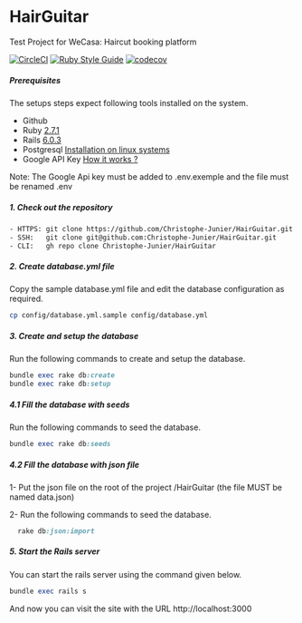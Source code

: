 
# HairGuitar

Test Project for WeCasa: Haircut booking platform

[![CircleCI](https://circleci.com/gh/Christophe-Junier/HairGuitar.svg?style=svg&circle-token=213527000e0c50498dd637b0ea77f7c7e586bacc)](https://circleci.com/gh/Christophe-Junier/HairGuitar)
[![Ruby Style Guide](https://img.shields.io/badge/code_style-rubocop-brightgreen.svg)](https://github.com/rubocop-hq/rubocop)
[![codecov](https://codecov.io/gh/Christophe-Junier/HairGuitar/branch/develop/graph/badge.svg)](https://codecov.io/gh/Christophe-Junier/HairGuitar)



##### Prerequisites

The setups steps expect following tools installed on the system.

- Github
- Ruby [2.7.1](https://www.ruby-lang.org/en/news/2020/03/31/ruby-2-7-1-released/)
- Rails [6.0.3](https://guides.rubyonrails.org/getting_started.html)
- Postgresql [Installation on linux systems](https://www.veremes.com/installation-postgresql-linux)
- Google API Key [How it works ?](https://developers.google.com/maps/documentation/javascript/get-api-key)

Note: The Google Api key must be added to .env.exemple and the file must be renamed .env


##### 1. Check out the repository

```bash
- HTTPS: git clone https://github.com/Christophe-Junier/HairGuitar.git
- SSH:   git clone git@github.com:Christophe-Junier/HairGuitar.git
- CLI:   gh repo clone Christophe-Junier/HairGuitar
```

##### 2. Create database.yml file

Copy the sample database.yml file and edit the database configuration as required.

```bash
cp config/database.yml.sample config/database.yml
```

##### 3. Create and setup the database

Run the following commands to create and setup the database.

```ruby
bundle exec rake db:create
bundle exec rake db:setup
```

##### 4.1 Fill the database with seeds

Run the following commands to seed the database.

```ruby
bundle exec rake db:seeds
```

##### 4.2 Fill the database with json file

1- Put the json file on the root of the project /HairGuitar (the file MUST be named data.json)

2- Run the following commands to seed the database.

```ruby
  rake db:json:import
```

##### 5. Start the Rails server

You can start the rails server using the command given below.

```ruby
bundle exec rails s
```

And now you can visit the site with the URL http://localhost:3000
